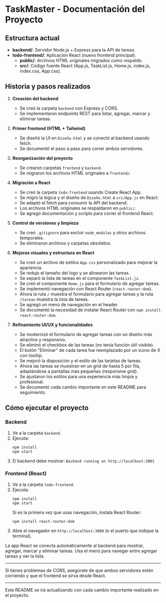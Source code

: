 # TaskMaster - Documentación del Proyecto

## Estructura actual
- **backend/**: Servidor Node.js + Express para la API de tareas.
- **todo-frontend/**: Aplicación React (nuevo frontend principal).
  - **public/**: Archivos HTML originales migrados como respaldo.
  - **src/**: Código fuente React (App.js, TaskList.js, Home.js, index.js, index.css, App.css).

## Historia y pasos realizados

1. **Creación del backend**
   - Se creó la carpeta `backend` con Express y CORS.
   - Se implementaron endpoints REST para listar, agregar, marcar y eliminar tareas.

2. **Primer frontend (HTML + Tailwind)**
   - Se diseñó la UI en `Diseño.html` y se conectó al backend usando fetch.
   - Se documentó el paso a paso para correr ambos servidores.

3. **Reorganización del proyecto**
   - Se crearon carpetas `frontend` y `backend`.
   - Se migraron los archivos HTML originales a `frontend/`.

4. **Migración a React**
   - Se creó la carpeta `todo-frontend` usando Create React App.
   - Se migró la lógica y el diseño de `Diseño.html` a `src/App.js` en React.
   - Se adaptó el fetch para consumir la API del backend.
   - Los archivos HTML originales se respaldaron en `public/`.
   - Se agregó documentación y scripts para correr el frontend React.

5. **Control de versiones y limpieza**
   - Se creó `.gitignore` para excluir `node_modules` y otros archivos temporales.
   - Se eliminaron archivos y carpetas obsoletos.


6. **Mejoras visuales y estructura en React**
   - Se creó un archivo de estilos `App.css` personalizado para mejorar la apariencia.
   - Se redujo el tamaño del logo y se alinearon las tareas.
   - Se separó la lista de tareas en el componente `TaskList.js`.
   - Se creó el componente `Home.js` para el formulario de agregar tareas.
   - Se implementó navegación con React Router (`react-router-dom`).
   - Ahora la ruta `/` muestra el formulario para agregar tareas y la ruta `/tareas` muestra la lista de tareas.
   - Se agregó un menú de navegación en el header.
   - Se documentó la necesidad de instalar React Router con `npm install react-router-dom`.


7. **Refinamiento UI/UX y funcionalidades**
   - Se modernizó el formulario de agregar tareas con un diseño más atractivo y responsivo.
   - Se eliminó el checkbox de las tareas (no tenía función útil visible).
   - El botón "Eliminar" de cada tarea fue reemplazado por un ícono de X con tooltip.
   - Se mejoró la disposición y el estilo de las tarjetas de tareas.
   - Ahora las tareas se muestran en un grid de hasta 5 por fila, adaptándose a pantallas más pequeñas (responsive grid).
   - Se ajustaron los estilos para una experiencia más limpia y profesional.
   - Se documentó cada cambio importante en este README para seguimiento.

## Cómo ejecutar el proyecto

### Backend
1. Ve a la carpeta `backend`.
2. Ejecuta:
   ```
   npm install
   npm start
   ```
3. El backend debe mostrar: `Backend running on http://localhost:3001`

### Frontend (React)
1. Ve a la carpeta `todo-frontend`.
2. Ejecuta:
   ```
   npm install
   npm start
   ```
   Si es la primera vez que usas navegación, instala React Router:
   ```
   npm install react-router-dom
   ```
3. Abre el navegador en `http://localhost:3000` (o el puerto que indique la terminal).

La app React se conecta automáticamente al backend para mostrar, agregar, marcar y eliminar tareas. Usa el menú para navegar entre agregar tareas y ver la lista.

---

Si tienes problemas de CORS, asegúrate de que ambos servidores estén corriendo y que el frontend se sirva desde React.

---

Este README se irá actualizando con cada cambio importante realizado en el proyecto.
